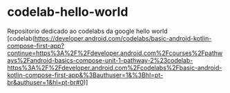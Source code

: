 # codelab-hello-world
Repositorio dedicado ao codelabs da google hello world 
[codelab(https://developer.android.com/codelabs/basic-android-kotlin-compose-first-app?continue=https%3A%2F%2Fdeveloper.android.com%2Fcourses%2Fpathways%2Fandroid-basics-compose-unit-1-pathway-2%23codelab-https%3A%2F%2Fdeveloper.android.com%2Fcodelabs%2Fbasic-android-kotlin-compose-first-app&%3Bauthuser=1&%3Bhl=pt-br&authuser=1&hl=pt-br#0)]
